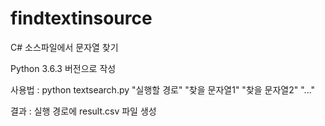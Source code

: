 # findtextinsource
C# 소스파일에서 문자열 찾기

Python 3.6.3 버전으로 작성

사용법 : python textsearch.py "실행할 경로" "찾을 문자열1" "찾을 문자열2" "..."

결과 : 실행 경로에 result.csv 파일 생성
